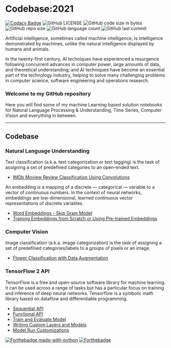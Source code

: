 # Codebase:2021

[![Codacy Badge](https://api.codacy.com/project/badge/Grade/27618c4c51a3408091f5dc4f8a4fbf06)](https://app.codacy.com/gh/nityansuman/codebase-2021?utm_source=github.com&utm_medium=referral&utm_content=nityansuman/codebase-2021&utm_campaign=Badge_Grade_Settings)
![GitHub LICENSE](https://img.shields.io/github/license/nityansuman/codebase-2021)
![GitHub code size in bytes](https://img.shields.io/github/languages/code-size/nityansuman/codebase-2021)
![GitHub repo size](https://img.shields.io/github/repo-size/nityansuman/codebase-2021)
![GitHub language count](https://img.shields.io/github/languages/count/nityansuman/codebase-2021)
![GitHub last commit](https://img.shields.io/github/last-commit/nityansuman/codebase-2021)

Artificial intelligence, sometimes called machine intelligence, is intelligence demonstrated by machines, unlike the natural intelligence displayed by humans and animals.

In the twenty-first century, AI techniques have experienced a resurgence following concurrent advances in computer power, large amounts of data, and theoretical understanding; and AI techniques have become an essential part of the technology industry, helping to solve many challenging problems in computer science, software engineering and operations research.

### Welcome to my GitHub repository

Here you will find some of my machine Learning based solution notebooks for Natural Language Processing & Understanding, Time Series, Computer Vision and everything in between.

---

## Codebase

### Natural Language Understanding

Text classification (a.k.a. text categorization or text tagging) is the task of assigning a set of predefined categories to an open-ended text.

- [IMDb Moview Review Classification Using Convolutions](natural-language-undestanding/text-classification-using-convolutions.ipynb)

An embedding is a mapping of a discrete — categorical — variable to a vector of continuous numbers. In the context of neural networks, embeddings are low-dimensional, learned continuous vector representations of discrete variables.

- [Word Embeddings - Skip Gram Model](natural-language-undestanding/skip-gram-word2vec-model.ipynb)
- [Training Embeddings from Scratch or Using Pre-trained Embeddings](natural-language-undestanding/training-from-scratch-or-use-pre-trained-embeddings.ipynb)

<!-- ### Time Series

A time series is a series of data points indexed (or listed or graphed) in time order.

- [Sales Forecasting](time-series/)

### Structured Data

Predictive analytics is the branch of the advanced analytics which is used to make predictions about unknown events using tabulated data points.

- [Customer Churn Prediction](structured-data/)
- [Customer Lifetime Value Prediction](structured-data/) -->

### Computer Vision

Image classification (a.k.a. image categorization) is the task of assigning a set of predefined categories/labels to a groups of pixels or an image.

- [Flower Classification with Data Augmentation](computer-vision/image-classification-with-data-agumentation.ipynb)

### TensorFlow 2 API

TensorFlow is a free and open-source software library for machine learning. It can be used across a range of tasks but has a particular focus on training and inference of deep neural networks. Tensorflow is a symbolic math library based on dataflow and differentiable programming.

- [Sequential API](tensorflow2-api/sequential-model-api.ipynb)
- [Functional API](tensorflow2-api/functional-model-api.ipynb)
- [Train and Evaluate Model](tensorflow2-api/train-and-evaluate-model.ipynb)
- [Writing Custom Layers and Models](tensorflow2-api/writing-new-layers-and-models-via-subclassing.ipynb)
- [Model Run Customizations](tensorflow2-api/model-run-customizations.ipynb)

[![Forthebadge made-with-python](http://ForTheBadge.com/images/badges/made-with-python.svg)](https://www.python.org/)
[![Forthebadge](https://forthebadge.com/images/badges/built-with-love.svg)](https://forthebadge.com)
